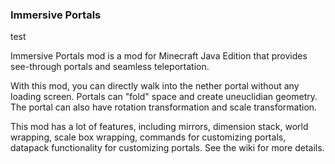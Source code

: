 ### Immersive Portals

test

Immersive Portals mod is a mod for Minecraft Java Edition that provides see-through portals and seamless teleportation.

With this mod, you can directly walk into the nether portal without any loading screen. Portals can "fold" space and create uneuclidian geometry. The portal can also have rotation transformation and scale transformation.

This mod has a lot of features, including mirrors, dimension stack, world wrapping, scale box wrapping, commands for customizing portals, datapack functionality for customizing portals. See the wiki for more details.


